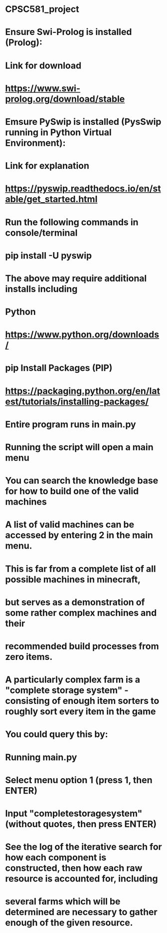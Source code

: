 # CPSC581_project
# Ensure Swi-Prolog is installed (Prolog):
#   Link for download
#   https://www.swi-prolog.org/download/stable

# Emsure PySwip is installed (PysSwip running in Python Virtual Environment):
#   Link for explanation
#   https://pyswip.readthedocs.io/en/stable/get_started.html
#   Run the following commands in console/terminal
#   pip install -U pyswip

# The above may require additional installs including
#   Python
#        https://www.python.org/downloads/
#   pip Install Packages (PIP)
#        https://packaging.python.org/en/latest/tutorials/installing-packages/

# Entire program runs in main.py
# Running the script will open a main menu
# You can search the knowledge base for how to build one of the valid machines

# A list of valid machines can be accessed by entering 2 in the main menu.
# This is far from a complete list of all possible machines in minecraft,
# but serves as a demonstration of some rather complex machines and their
# recommended build processes from zero items.

# A particularly complex farm is a "complete storage system" - consisting of enough item sorters to roughly sort every item in the game
# You could query this by:
# Running main.py
# Select menu option 1 (press 1, then ENTER)
# Input "completestoragesystem" (without quotes, then press ENTER)
# See the log of the iterative search for how each component is constructed, then how each raw resource is accounted for, including
# several farms which will be determined are necessary to gather enough of the given resource.